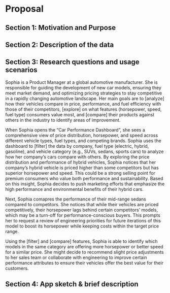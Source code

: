 # Proposal

## Section 1: Motivation and Purpose

## Section 2: Description of the data

## Section 3: Research questions and usage scenarios
Sophia is a Product Manager at a global automotive manufacturer. She is responsible for guiding the development of new car models, ensuring they meet market demand, and optimizing pricing strategies to stay competitive in a rapidly changing automotive landscape. Her main goals are to [analyze] how their vehicles compare in price, performance, and fuel efficiency with those of their competitors, [explore] on what features (horsepower, speed, fuel type) consumers value most, and [compare] their products against others in the industry to identify areas of improvement.

When Sophia opens the “Car Performance Dashboard”, she sees a comprehensive view of price distribution, horsepower, and speed across different vehicle types, fuel types, and competing brands. Sophia uses the dashboard to [filter] the data by company, fuel type (electric, hybrid, gasoline), and vehicle category (e.g., SUVs, sedans, sports cars) to analyze how her company’s cars compare with others. By exploring the price distribution and performance of hybrid vehicles, Sophia notices that her company’s hybrid vehicle is priced higher than some competitors but has superior horsepower and speed. This could be a strong selling point for premium consumers who value both performance and sustainability. Based on this insight, Sophia decides to push marketing efforts that emphasize the high performance and environmental benefits of their hybrid cars.

Next, Sophia comapres the performance of their mid-range sedans compared to competitors. She notices that while their vehicles are priced competitively, their horsepower lags behind certain competitors’ models, which may be a turn-off for performance-conscious buyers. This prompts her to request a review of engineering priorities for future iterations of this model to boost its horsepower while keeping costs within the target price range.

Using the [filter] and [compare] features, Sophia is able to identify which models in the same category are offering more horsepower or better speed for a similar price. She might decide to recommend slight price adjustments to her sales team or collaborate with engineering to improve certain performance attributes to ensure their vehicles offer the best value for their customers.
## Section 4: App sketch & brief description
